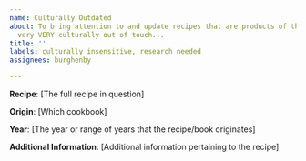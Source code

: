 ```yaml
---
name: Culturally Outdated
about: To bring attention to and update recipes that are products of their eras and
  very VERY culturally out of touch...
title: ''
labels: culturally insensitive, research needed
assignees: burghenby

---
```


**Recipe**:
[The full recipe in question]

**Origin**:
[Which cookbook]

**Year**:
[The year or range of years that the recipe/book originates]

**Additional Information**:
[Additional information pertaining to the recipe]
